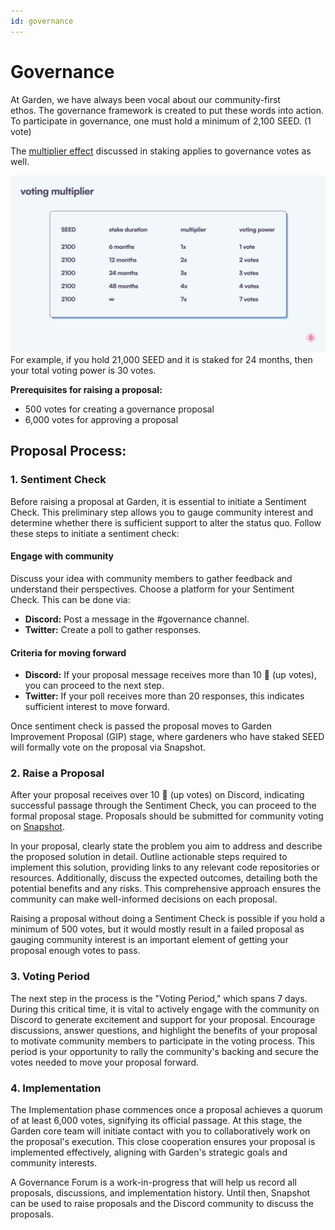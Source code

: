 ```yaml
---
id: governance
---
```


# Governance

At Garden, we have always been vocal about our community-first ethos. The governance framework is created to put these words into action. To participate in governance, one must hold a minimum of 2,100 SEED. (1 vote)

The [multiplier effect](../home/basics/stake/Stake.md#staking-multiplier) discussed in staking applies to governance votes as well.

![voting multiplier](./images/voting-multiplier.png)
For example, if you hold 21,000 SEED and it is staked for 24 months, then your total voting power is 30 votes.

**Prerequisites for raising a proposal:**

- 500 votes for creating a governance proposal
- 6,000 votes for approving a proposal

## Proposal Process:

### 1. Sentiment Check

Before raising a proposal at Garden, it is essential to initiate a Sentiment Check. This preliminary step allows you to gauge community interest and determine whether there is sufficient support to alter the status quo. Follow these steps to initiate a sentiment check:
#### Engage with community
Discuss your idea with community members to gather feedback and understand their perspectives.
Choose a platform for your Sentiment Check. This can be done via:
- **Discord:** Post a message in the #governance channel.
- **Twitter:** Create a poll to gather responses.

#### Criteria for moving forward
- **Discord:** If your proposal message receives more than 10 :arrow_up_small: (up votes), you can proceed to the next step.
- **Twitter:** If your poll receives more than 20 responses, this indicates sufficient interest to move forward.

Once sentiment check is passed the proposal moves to Garden Improvement Proposal (GIP) stage, where gardeners who have staked SEED will formally vote on the proposal via Snapshot.

### 2. Raise a Proposal

After your proposal receives over 10 :arrow_up_small: (up votes) on Discord, indicating successful passage through the Sentiment Check, you can proceed to the formal proposal stage. Proposals should be submitted for community voting on [Snapshot](https://snapshot.org/#/gardenfinance.eth).

In your proposal, clearly state the problem you aim to address and describe the proposed solution in detail. Outline actionable steps required to implement this solution, providing links to any relevant code repositories or resources. Additionally, discuss the expected outcomes, detailing both the potential benefits and any risks. This comprehensive approach ensures the community can make well-informed decisions on each proposal.

Raising a proposal without doing a Sentiment Check is possible if you hold a minimum of 500 votes, but it would mostly result in a failed proposal as gauging community interest is an important element of getting your proposal enough votes to pass.

### 3. Voting Period

The next step in the process is the "Voting Period," which spans 7 days. During this critical time, it is vital to actively engage with the community on Discord to generate excitement and support for your proposal. Encourage discussions, answer questions, and highlight the benefits of your proposal to motivate community members to participate in the voting process. This period is your opportunity to rally the community's backing and secure the votes needed to move your proposal forward.

### 4. Implementation

The Implementation phase commences once a proposal achieves a quorum of at least 6,000 votes, signifying its official passage. At this stage, the Garden core team will initiate contact with you to collaboratively work on the proposal's execution. This close cooperation ensures your proposal is implemented effectively, aligning with Garden's strategic goals and community interests.

A Governance Forum is a work-in-progress that will help us record all proposals, discussions, and implementation history. Until then, Snapshot can be used to raise proposals and the Discord community to discuss the proposals.
